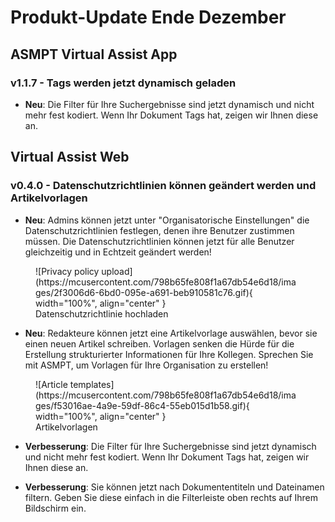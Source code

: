 # Produkt-Update Ende Dezember

## ASMPT Virtual Assist App

### v1.1.7 - Tags werden jetzt dynamisch geladen

- **Neu**: Die Filter für Ihre Suchergebnisse sind jetzt dynamisch und nicht mehr fest kodiert. Wenn Ihr Dokument Tags hat, zeigen wir Ihnen diese an. 

## Virtual Assist Web

### v0.4.0 - Datenschutzrichtlinien können geändert werden und Artikelvorlagen

- **Neu**: Admins können jetzt unter "Organisatorische Einstellungen" die Datenschutzrichtlinien festlegen, denen ihre Benutzer zustimmen müssen.  Die Datenschutzrichtlinien können jetzt für alle Benutzer gleichzeitig und in Echtzeit geändert werden!

<figure markdown>
  ![Privacy policy upload](https://mcusercontent.com/798b65fe808f1a67db54e6d18/images/2f3006d6-6bd0-095e-a691-beb910581c76.gif){ width="100%", align="center" }
  <figcaption>Datenschutzrichtlinie hochladen</figcaption>
</figure>

- **Neu**: Redakteure können jetzt eine Artikelvorlage auswählen, bevor sie einen neuen Artikel schreiben. Vorlagen senken die Hürde für die Erstellung strukturierter Informationen für Ihre Kollegen. Sprechen Sie mit ASMPT, um Vorlagen für Ihre Organisation zu erstellen!

<figure markdown>
  ![Article templates](https://mcusercontent.com/798b65fe808f1a67db54e6d18/images/f53016ae-4a9e-59df-86c4-55eb015d1b58.gif){ width="100%", align="center" }
  <figcaption>Artikelvorlagen</figcaption>
</figure>

- **Verbesserung**: Die Filter für Ihre Suchergebnisse sind jetzt dynamisch und nicht mehr fest kodiert. Wenn Ihr Dokument Tags hat, zeigen wir Ihnen diese an.

- **Verbesserung**: Sie können jetzt nach Dokumententiteln und Dateinamen filtern. Geben Sie diese einfach in die Filterleiste oben rechts auf Ihrem Bildschirm ein.


